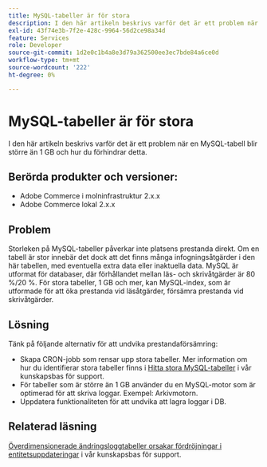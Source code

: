 ```yaml
---
title: MySQL-tabeller är för stora
description: I den här artikeln beskrivs varför det är ett problem när en MySQL-tabell blir större än 1 GB och hur du förhindrar detta.
exl-id: 43f74e3b-7f2e-428c-9964-56d2ce98a34d
feature: Services
role: Developer
source-git-commit: 1d2e0c1b4a8e3d79a362500ee3ec7bde84a6ce0d
workflow-type: tm+mt
source-wordcount: '222'
ht-degree: 0%

---
```


# MySQL-tabeller är för stora

I den här artikeln beskrivs varför det är ett problem när en MySQL-tabell blir större än 1 GB och hur du förhindrar detta.

## Berörda produkter och versioner:

* Adobe Commerce i molninfrastruktur 2.x.x
* Adobe Commerce lokal 2.x.x

## Problem

Storleken på MySQL-tabeller påverkar inte platsens prestanda direkt. Om en tabell är stor innebär det dock att det finns många infogningsåtgärder i den här tabellen, med eventuella extra data eller inaktuella data. MySQL är utformat för databaser, där förhållandet mellan läs- och skrivåtgärder är 80 %/20 %.  För stora tabeller, 1 GB och mer, kan MySQL-index, som är utformade för att öka prestanda vid läsåtgärder, försämra prestanda vid skrivåtgärder.

## Lösning

Tänk på följande alternativ för att undvika prestandaförsämring:

* Skapa CRON-jobb som rensar upp stora tabeller. Mer information om hur du identifierar stora tabeller finns i [Hitta stora MySQL-tabeller](/help/how-to/general/find-large-mysql-tables.md) i vår kunskapsbas för support.
* För tabeller som är större än 1 GB använder du en MySQL-motor som är optimerad för att skriva loggar. Exempel: Arkivmotorn.
* Uppdatera funktionaliteten för att undvika att lagra loggar i DB.

## Relaterad läsning

[Överdimensionerade ändringsloggtabeller orsakar fördröjningar i entitetsuppdateringar](/help/troubleshooting/database/changes-in-the-database-are-not-reflected-on-the-storefront.md) i vår kunskapsbas för support.
